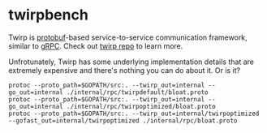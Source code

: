 # twirpbench

Twirp is [protobuf](https://developers.google.com/protocol-buffers/docs/proto3)-based service-to-service communication framework, similar to [gRPC](http://www.grpc.io/).
Check out [twirp repo](https://github.com/twitchtv/twirp) to learn more.

Unfrotunately, Twirp has some underlying implementation details that are extremely expensive and there's nothing you can do about it.
Or is it?

```
protoc --proto_path=$GOPATH/src:. --twirp_out=internal --go_out=internal ./internal/rpc/twirpdefault/bloat.proto
protoc --proto_path=$GOPATH/src:. --twirp_out=internal --go_out=internal ./internal/rpc/twirpoptimized/bloat.proto
protoc --proto_path=$GOPATH/src:. --twirp_out=internal/twirpoptimized --gofast_out=internal/twirpoptimized ./internal/rpc/bloat.proto
```
